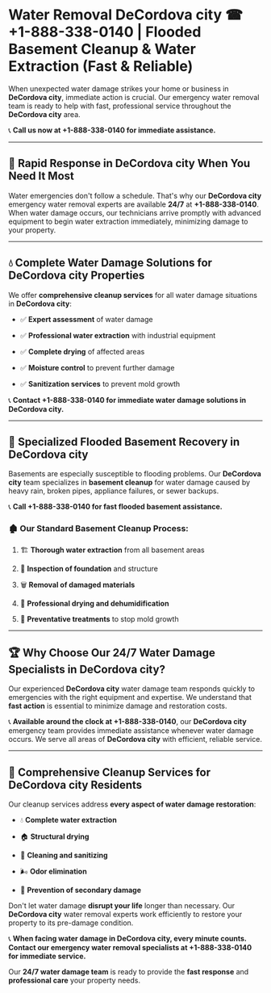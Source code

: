 # Water Removal DeCordova city ☎ +1-888-338-0140 | Flooded Basement Cleanup & Water Extraction (Fast & Reliable)

When unexpected water damage strikes your home or business in **DeCordova city**, immediate action is crucial. Our emergency water removal team is ready to help with fast, professional service throughout the **DeCordova city** area. 

📞 **Call us now at +1-888-338-0140 for immediate assistance.**
---
## 🚀 Rapid Response in DeCordova city When You Need It Most
Water emergencies don't follow a schedule. That's why our **DeCordova city** emergency water removal experts are available **24/7** at **+1-888-338-0140**. When water damage occurs, our technicians arrive promptly with advanced equipment to begin water extraction immediately, minimizing damage to your property.
---
## 💧 Complete Water Damage Solutions for DeCordova city Properties
We offer **comprehensive cleanup services** for all water damage situations in **DeCordova city**:
- ✅ **Expert assessment** of water damage  
- ✅ **Professional water extraction** with industrial equipment  
- ✅ **Complete drying** of affected areas  
- ✅ **Moisture control** to prevent further damage  
- ✅ **Sanitization services** to prevent mold growth  
📞 **Contact +1-888-338-0140 for immediate water damage solutions in DeCordova city.**
---
## 🌊 Specialized Flooded Basement Recovery in DeCordova city
Basements are especially susceptible to flooding problems. Our **DeCordova city** team specializes in **basement cleanup** for water damage caused by heavy rain, broken pipes, appliance failures, or sewer backups. 
📞 **Call +1-888-338-0140 for fast flooded basement assistance.**
### 🏚️ Our Standard Basement Cleanup Process:
1. 🏗️ **Thorough water extraction** from all basement areas  
2. 🔎 **Inspection of foundation** and structure  
3. 🗑️ **Removal of damaged materials**  
4. 💨 **Professional drying and dehumidification**  
5. 🚫 **Preventative treatments** to stop mold growth  
---
## 🏆 Why Choose Our 24/7 Water Damage Specialists in DeCordova city?
Our experienced **DeCordova city** water damage team responds quickly to emergencies with the right equipment and expertise. We understand that **fast action** is essential to minimize damage and restoration costs.
📞 **Available around the clock at +1-888-338-0140**, our **DeCordova city** emergency team provides immediate assistance whenever water damage occurs. We serve all areas of **DeCordova city** with efficient, reliable service.
---
## 🧹 Comprehensive Cleanup Services for DeCordova city Residents
Our cleanup services address **every aspect of water damage restoration**:
- 💧 **Complete water extraction**  
- 🏠 **Structural drying**  
- 🧼 **Cleaning and sanitizing**  
- 🌬️ **Odor elimination**  
- 🚫 **Prevention of secondary damage**  
Don't let water damage **disrupt your life** longer than necessary. Our **DeCordova city** water removal experts work efficiently to restore your property to its pre-damage condition.
📞 **When facing water damage in DeCordova city, every minute counts. Contact our emergency water removal specialists at +1-888-338-0140 for immediate service.**
Our **24/7 water damage team** is ready to provide the **fast response** and **professional care** your property needs.

